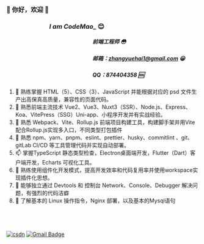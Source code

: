 


### **👋 你好，欢迎 👻**      

###  &nbsp;&nbsp;&nbsp;&nbsp;&nbsp;&nbsp;&nbsp;&nbsp;&nbsp;&nbsp;&nbsp;&nbsp;&nbsp;&nbsp;&nbsp;&nbsp;&nbsp;&nbsp;&nbsp;&nbsp;&nbsp;&nbsp;&nbsp;&nbsp;&nbsp;&nbsp;&nbsp;&nbsp;&nbsp;*I am CodeMao_*    😊
#####  &nbsp;&nbsp;&nbsp;&nbsp;&nbsp;&nbsp;&nbsp;&nbsp;&nbsp;&nbsp;&nbsp;&nbsp;&nbsp;&nbsp;&nbsp;&nbsp;&nbsp;&nbsp;&nbsp;&nbsp;&nbsp;&nbsp;&nbsp;&nbsp;&nbsp;&nbsp;&nbsp;&nbsp;&nbsp;&nbsp;&nbsp;&nbsp;&nbsp;&nbsp;&nbsp;&nbsp;&nbsp;&nbsp;&nbsp;&nbsp;&nbsp;&nbsp;&nbsp;&nbsp;&nbsp;&nbsp;&nbsp;&nbsp;&nbsp;&nbsp;&nbsp;&nbsp;&nbsp;&nbsp;&nbsp;&nbsp;&nbsp;&nbsp;&nbsp;&nbsp;&nbsp;&nbsp;&nbsp;&nbsp;&nbsp;&nbsp;&nbsp;&nbsp;前端工程师  😳
##### &nbsp;&nbsp;&nbsp;&nbsp;&nbsp;&nbsp;&nbsp;&nbsp;&nbsp;&nbsp;&nbsp;&nbsp;&nbsp;&nbsp;&nbsp;&nbsp;&nbsp;&nbsp;&nbsp;&nbsp;&nbsp;&nbsp;&nbsp;&nbsp;&nbsp;&nbsp;&nbsp;&nbsp;&nbsp;&nbsp;&nbsp;&nbsp;&nbsp;&nbsp;&nbsp;&nbsp;&nbsp;&nbsp;&nbsp;&nbsp;&nbsp;&nbsp;&nbsp;&nbsp;&nbsp;&nbsp;&nbsp;&nbsp;&nbsp;&nbsp;&nbsp;&nbsp;&nbsp;&nbsp;&nbsp;&nbsp;&nbsp;&nbsp;&nbsp;&nbsp;&nbsp;&nbsp;&nbsp;&nbsp;&nbsp;&nbsp;&nbsp; 邮箱：zhangyuehai1@gmail.com 😀
##### &nbsp;&nbsp;&nbsp;&nbsp;&nbsp;&nbsp;&nbsp;&nbsp;&nbsp;&nbsp;&nbsp;&nbsp;&nbsp;&nbsp;&nbsp;&nbsp;&nbsp;&nbsp;&nbsp;&nbsp;&nbsp;&nbsp;&nbsp;&nbsp;&nbsp;&nbsp;&nbsp;&nbsp;&nbsp;&nbsp;&nbsp;&nbsp;&nbsp;&nbsp;&nbsp;&nbsp;&nbsp;&nbsp;&nbsp;&nbsp;&nbsp;&nbsp;&nbsp;&nbsp;&nbsp;&nbsp;&nbsp;&nbsp;&nbsp;&nbsp;&nbsp;&nbsp;&nbsp;&nbsp;&nbsp;&nbsp;&nbsp;&nbsp;&nbsp;&nbsp;&nbsp;&nbsp;&nbsp;&nbsp;&nbsp;&nbsp;&nbsp;&nbsp;QQ：874404358 🆒

 1. 🔭  熟练掌握 HTML（5）、CSS（3）、JavaScript 并能根据对应的 psd 文件生产出高保真高质量，兼容性的页面代码。
 2. 🌱  熟悉前端主流技术 Vue2、Vue3、Nuxt3（SSR）、Node.js、Express、Koa、VitePress（SSG）Uni-app、小程序开发并有实战经验。
 3. 👯  熟悉 Webpack、Vite、Rollup.js 前端项目构建工具，构建脚手架并用Vite配合Rollup.js实现多入口，不同类型打包插件
 4. 🤔  熟悉 npm、yarn、pnpm、eslint、prettier、husky、commitlint 、git、gitLab CI/CD 等工具管理代码并实现自动部署。
 5. 📫  掌握TypeScript 静态类型检查，Electron桌面端开发，Flutter（Dart）客户端开发，Echarts 可视化工具。
 6. 🌼  熟练使用组件化开发模式，提高开发效率和代码复用率并使用workspace实现插件化思想。
 7. 🌹   能够独立通过 Devtools 和 控制台 Network、Console、Debugger 解决问题，有强烈的代码洁癖
 8. 🙂  了解基本的 Linux 操作指令，Nginx 部署，以及基本的Mysql语句
<p><img align="center" src="https://github-readme-stats.vercel.app/api?username=&show_icons=true&locale=en" alt="" /></p>
<p><img align="center" src="https://github-readme-streak-stats.herokuapp.com/?user=&" alt="" /></p>
<p><img src="https://github-readme-stats.vercel.app/api/top-langs?username=&show_icons=true&locale=en&layout=compact" alt="" /></p>
<p><a href="https://github.com/ryo-ma/github-profile-trophy"><img src="https://github-profile-trophy.vercel.app/?username=" alt="" /></a></p>

[![csdn](https://img.shields.io/badge/-csdn-c14438?style=flat-square&logo=c&logoColor=white)](https://blog.csdn.net/qq_54093765?spm=1000.2115.3001.5343)
[![Gmail Badge](https://img.shields.io/badge/-gmail-c14438?style=flat-square&logo=Gmail&logoColor=white&link=mailto:929118967@qq.com)](mailto:874404358@qq.com)



